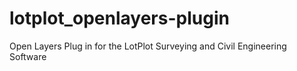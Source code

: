 # lotplot_openlayers-plugin
Open Layers Plug in for the LotPlot Surveying and Civil Engineering Software

